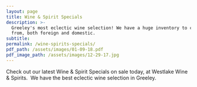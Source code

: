```yaml
---
layout: page
title: Wine & Spirit Specials
description: >-
  Greeley's most eclectic wine selection! We have a huge inventory to choose
  from, both foreign and domestic.
subtitle:
permalink: /wine-spirits-specials/
pdf_path: /assets/images/01-09-18.pdf
pdf_image_path: /assets/images/12-29-17.jpg
---
```



Check out our latest Wine & Spirit Specials on sale today, at Westlake Wine & Spirits.  We have the best eclectic wine selection in Greeley.